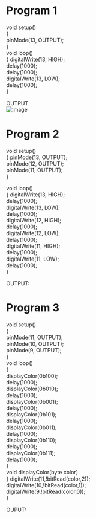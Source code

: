 # Program 1
void setup()<br>
{<br>
  pinMode(13, OUTPUT);<br>
}<br>
void loop()<br>
{
  digitalWrite(13, HIGH);<br>
  delay(1000);<br>
  delay(1000);<br>
  digitalWrite(13, LOW);<br>
  delay(1000);<br>
}<br>

OUTPUT<br>
![image](https://user-images.githubusercontent.com/97939284/175920829-41e168c8-5a6c-4a1a-93a4-1fdff569c922.png)

# Program 2
void setup()<br> 
{
 pinMode(13, OUTPUT);<br>
 pinMode(12, OUTPUT);<br>
 pinMode(11, OUTPUT);<br>
}<br>

void loop()<br>
{
  digitalWrite(13, HIGH);<br>
  delay(1000);<br>
  digitalWrite(13, LOW);<br>
  delay(1000);<br>
  digitalWrite(12, HIGH);<br>
  delay(1000);<br>
  digitalWrite(12, LOW);<br>
  delay(1000);<br>
  digitalWrite(11, HIGH);<br>
  delay(1000);<br>
  digitalWrite(11, LOW);<br>
  delay(1000);<br>
}<br>

OUTPUT:<br>

# Program 3
void setup()<br> 
{<br>
  pinMode(11, OUTPUT);<br>
  pinMode(10, OUTPUT);<br>
  pinMode(9, OUTPUT);<br>
}<br>
void loop()<br>
{<br>
  displayColor(0b100);<br>
  delay(1000);<br>
  displayColor(0b010);<br>
  delay(1000);<br>
  displayColor(0b001);<br>
  delay(1000);<br>
  displayColor(0b101);<br>
  delay(1000);<br>
  displayColor(0b011);<br>
  delay(1000);<br>
  displayColor(0b110);<br>
  delay(1000);<br>
  displayColor(0b111);<br>
  delay(1000);<br>
}<br>
void displayColor(byte color)<br>
{
  digitalWrite(11,!bitRead(color,2));<br>
  digitalWrite(10,!bitRead(color,1));<br>
  digitalWrite(9,!bitRead(color,0));<br>
}<br>

OUPUT:<br>



